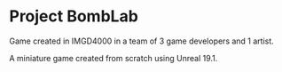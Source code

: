 # Project BombLab


Game created in IMGD4000 in a team of 3 game developers and 1 artist. 

A miniature game created from scratch using Unreal 19.1.
